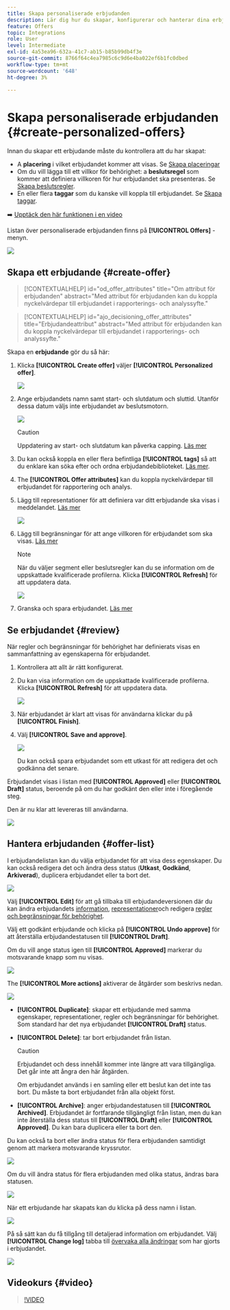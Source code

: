 ```yaml
---
title: Skapa personaliserade erbjudanden
description: Lär dig hur du skapar, konfigurerar och hanterar dina erbjudanden
feature: Offers
topic: Integrations
role: User
level: Intermediate
exl-id: 4a53ea96-632a-41c7-ab15-b85b99db4f3e
source-git-commit: 8766f64c4ea7985c6c9d6e4ba022ef6b1fc0dbed
workflow-type: tm+mt
source-wordcount: '648'
ht-degree: 3%

---
```


# Skapa personaliserade erbjudanden {#create-personalized-offers}

Innan du skapar ett erbjudande måste du kontrollera att du har skapat:

* A **placering** i vilket erbjudandet kommer att visas. Se [Skapa placeringar](../offer-library/creating-placements.md)
* Om du vill lägga till ett villkor för behörighet: a **beslutsregel** som kommer att definiera villkoren för hur erbjudandet ska presenteras. Se [Skapa beslutsregler](../offer-library/creating-decision-rules.md).
* En eller flera **taggar** som du kanske vill koppla till erbjudandet. Se [Skapa taggar](../offer-library/creating-tags.md).

➡️ [Upptäck den här funktionen i en video](#video)

Listan över personaliserade erbjudanden finns på **[!UICONTROL Offers]** -menyn.

![](../assets/offers_list.png)

## Skapa ett erbjudande {#create-offer}

>[!CONTEXTUALHELP]
>id="od_offer_attributes"
>title="Om attribut för erbjudanden"
>abstract="Med attribut för erbjudanden kan du koppla nyckelvärdepar till erbjudandet i rapporterings- och analyssyfte."

>[!CONTEXTUALHELP]
>id="ajo_decisioning_offer_attributes"
>title="Erbjudandeattribut"
>abstract="Med attribut för erbjudanden kan du koppla nyckelvärdepar till erbjudandet i rapporterings- och analyssyfte."

Skapa en **erbjudande** gör du så här:

1. Klicka **[!UICONTROL Create offer]** väljer **[!UICONTROL Personalized offer]**.

   ![](../assets/create_offer.png)

1. Ange erbjudandets namn samt start- och slutdatum och sluttid. Utanför dessa datum väljs inte erbjudandet av beslutsmotorn.

   ![](../assets/offer_details.png)

   >[!CAUTION]
   >
   >Uppdatering av start- och slutdatum kan påverka capping. [Läs mer](add-constraints.md#capping-change-date)

1. Du kan också koppla en eller flera befintliga **[!UICONTROL tags]** så att du enklare kan söka efter och ordna erbjudandebiblioteket. [Läs mer](creating-tags.md).

1. The **[!UICONTROL Offer attributes]** kan du koppla nyckelvärdepar till erbjudandet för rapportering och analys.

1. Lägg till representationer för att definiera var ditt erbjudande ska visas i meddelandet. [Läs mer](add-representations.md)

   ![](../assets/channel-placement.png)

1. Lägg till begränsningar för att ange villkoren för erbjudandet som ska visas. [Läs mer](add-constraints.md)

   >[!NOTE]
   >
   >När du väljer segment eller beslutsregler kan du se information om de uppskattade kvalificerade profilerna. Klicka **[!UICONTROL Refresh]** för att uppdatera data.

   ![](../assets/offer-constraints-example.png)

1. Granska och spara erbjudandet. [Läs mer](#review)

## Se erbjudandet {#review}

När regler och begränsningar för behörighet har definierats visas en sammanfattning av egenskaperna för erbjudandet.

1. Kontrollera att allt är rätt konfigurerat.

1. Du kan visa information om de uppskattade kvalificerade profilerna. Klicka **[!UICONTROL Refresh]** för att uppdatera data.

   ![](../assets/offer-summary-estimate.png)

1. När erbjudandet är klart att visas för användarna klickar du på **[!UICONTROL Finish]**.

1. Välj **[!UICONTROL Save and approve]**.

   ![](../assets/offer_review.png)

   Du kan också spara erbjudandet som ett utkast för att redigera det och godkänna det senare.

Erbjudandet visas i listan med **[!UICONTROL Approved]** eller **[!UICONTROL Draft]** status, beroende på om du har godkänt den eller inte i föregående steg.

Den är nu klar att levereras till användarna.

![](../assets/offer_created.png)

## Hantera erbjudanden {#offer-list}

I erbjudandelistan kan du välja erbjudandet för att visa dess egenskaper. Du kan också redigera det och ändra dess status (**Utkast**, **Godkänd**, **Arkiverad**), duplicera erbjudandet eller ta bort det.

![](../assets/offer_created.png)

Välj **[!UICONTROL Edit]** för att gå tillbaka till erbjudandeversionen där du kan ändra erbjudandets [information](#create-offer), [representationer](#representations)och redigera [regler och begränsningar för behörighet](#eligibility).

Välj ett godkänt erbjudande och klicka på **[!UICONTROL Undo approve]** för att återställa erbjudandestatusen till **[!UICONTROL Draft]**.

Om du vill ange status igen till **[!UICONTROL Approved]** markerar du motsvarande knapp som nu visas.

![](../assets/offer_approve.png)

The **[!UICONTROL More actions]** aktiverar de åtgärder som beskrivs nedan.

![](../assets/offer_more-actions.png)

* **[!UICONTROL Duplicate]**: skapar ett erbjudande med samma egenskaper, representationer, regler och begränsningar för behörighet. Som standard har det nya erbjudandet **[!UICONTROL Draft]** status.
* **[!UICONTROL Delete]**: tar bort erbjudandet från listan.

   >[!CAUTION]
   >
   >Erbjudandet och dess innehåll kommer inte längre att vara tillgängliga. Det går inte att ångra den här åtgärden.
   >
   >Om erbjudandet används i en samling eller ett beslut kan det inte tas bort. Du måste ta bort erbjudandet från alla objekt först.

* **[!UICONTROL Archive]**: anger erbjudandestatusen till **[!UICONTROL Archived]**. Erbjudandet är fortfarande tillgängligt från listan, men du kan inte återställa dess status till **[!UICONTROL Draft]** eller **[!UICONTROL Approved]**. Du kan bara duplicera eller ta bort den.

Du kan också ta bort eller ändra status för flera erbjudanden samtidigt genom att markera motsvarande kryssrutor.

![](../assets/offer_multiple-selection.png)

Om du vill ändra status för flera erbjudanden med olika status, ändras bara statusen.

![](../assets/offer_change-status.png)

När ett erbjudande har skapats kan du klicka på dess namn i listan.

![](../assets/offer_click-name.png)

På så sätt kan du få tillgång till detaljerad information om erbjudandet. Välj **[!UICONTROL Change log]** tabba till [övervaka alla ändringar](../get-started/user-interface.md#monitoring-changes) som har gjorts i erbjudandet.

![](../assets/offer_information.png)

## Videokurs {#video}

>[!VIDEO](https://video.tv.adobe.com/v/329375?quality=12)
